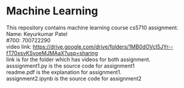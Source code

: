 # Machine Learning
This repository contains machine learning course cs5710 assignment.<br/>
Name: Keyurkumar Patel<br/>
#700: 700722290<br/>
video link: https://drive.google.com/drive/folders/1MB0dOVcI5JYr--fT70xsvKSyoeMJMAaX?usp=sharing<br/>
link is for the folder which has videos for both assignment.<br/>
asssignment1.py is the source code for assignment1<br/>
readme.pdf is the explanation for assignment1.<br/> 
assignment2.ipynb is the source code for assignment2<br/>
